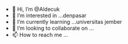- 👋 Hi, I’m @Aldecuk
- 👀 I’m interested in ...denpasar
- 🌱 I’m currently learning ...universitas jember
- 💞️ I’m looking to collaborate on ...
- 📫 How to reach me ...

<!---
Aldecuk/Aldecuk is a ✨ special ✨ repository because its `README.md` (this file) appears on your GitHub profile.
You can click the Preview link to take a look at your changes.
--->
